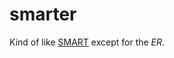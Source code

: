 # smarter

Kind of like [SMART](http://principalsoftware.co.za/principal-smart/) except for the *ER*.

